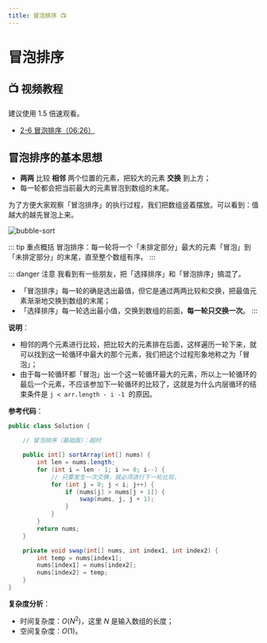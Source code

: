 ```yaml
---
title: 冒泡排序 📺 
---
```


# 冒泡排序

## :tv: **视频教程**

建议使用 1.5 倍速观看。

+ [2-6 冒泡排序（06:26）](https://www.bilibili.com/video/BV1y44y1q7MJ?p=6)

## 冒泡排序的基本思想

+ **两两** 比较 **相邻** 两个位置的元素，把较大的元素 **交换** 到上方；
+ 每一轮都会把当前最大的元素冒泡到数组的末尾。

为了方便大家观察「冒泡排序」的执行过程，我们把数组竖着摆放。可以看到：值越大的越先冒泡上来。

![bubble-sort](https://tva1.sinaimg.cn/large/008i3skNgy1gwza47cpyyg30u00gw7o8.gif)

::: tip 重点概括
冒泡排序：每一轮将一个「未排定部分」最大的元素「冒泡」到「未排定部分」的末尾，直至整个数组有序。
::: 

::: danger 注意
我看到有一些朋友，把「选择排序」和「冒泡排序」搞混了。
+ 「冒泡排序」每一轮的确是选出最值，但它是通过两两比较和交换，把最值元素渐渐地交换到数组的末尾；
+ 「选择排序」每一轮选出最小值，交换到数组的前面，**每一轮只交换一次**。
::: 

**说明**：

- 相邻的两个元素进行比较，把比较大的元素排在后面，这样遍历一轮下来，就可以找到这一轮循环中最大的那个元素，我们把这个过程形象地称之为「冒泡」；
- 由于每一轮循环都「冒泡」出一个这一轮循环最大的元素，所以上一轮循环的最后一个元素，不应该参加下一轮循环的比较了，这就是为什么内层循环的结束条件是 `j < arr.length - i -1`  的原因。

**参考代码**：

```java
public class Solution {

    // 冒泡排序（基础版）：超时

    public int[] sortArray(int[] nums) {
        int len = nums.length;
        for (int i = len - 1; i >= 0; i--) {
            // 只要发生一次交换，就必须进行下一轮比较，
            for (int j = 0; j < i; j++) {
                if (nums[j] > nums[j + 1]) {
                    swap(nums, j, j + 1);
                }
            }
        }
        return nums;
    }

    private void swap(int[] nums, int index1, int index2) {
        int temp = nums[index1];
        nums[index1] = nums[index2];
        nums[index2] = temp;
    }
}
```


**复杂度分析**：

- 时间复杂度：$O(N^2)$，这里 $N$ 是输入数组的长度；
- 空间复杂度：$O(1)$。

<Utterances />
